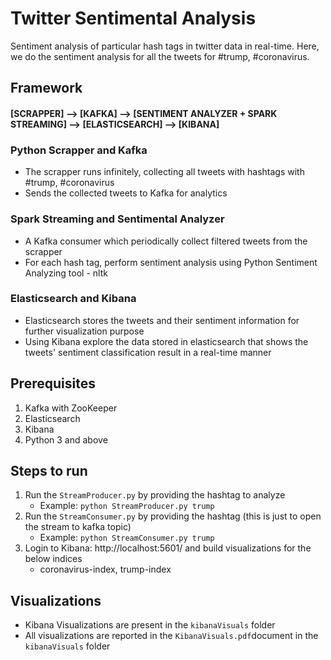 # Twitter Sentimental Analysis
Sentiment analysis of particular hash tags in twitter data in real-time. Here, we do the sentiment analysis for all the tweets for #trump, #coronavirus.

## Framework

#### [SCRAPPER] --> [KAFKA] --> [SENTIMENT ANALYZER + SPARK STREAMING] --> [ELASTICSEARCH] --> [KIBANA]

### Python Scrapper and Kafka
  * The scrapper runs infinitely, collecting all tweets with hashtags with #trump, #coronavirus
  * Sends the collected tweets to Kafka for analytics

### Spark Streaming and Sentimental Analyzer
  * A Kafka consumer which periodically collect filtered tweets from the scrapper
  * For each hash tag, perform sentiment analysis using Python Sentiment Analyzing tool - nltk

### Elasticsearch and Kibana
  * Elasticsearch stores the tweets and their sentiment information for further visualization purpose
  * Using Kibana explore the data stored in elasticsearch that shows the tweets' sentiment classification result in a real-time manner

## Prerequisites
1. Kafka with ZooKeeper
2. Elasticsearch
3. Kibana
4. Python 3 and above

## Steps to run
1. Run the `StreamProducer.py` by providing the hashtag to analyze
     * Example: `python StreamProducer.py trump`
2. Run the `StreamConsumer.py` by providing the hashtag (this is just to open the stream to kafka topic)
     * Example: `python StreamConsumer.py trump`
3. Login to Kibana: http://localhost:5601/ and build visualizations for the below indices
     * coronavirus-index, trump-index

## Visualizations
 * Kibana Visualizations are present in the `kibanaVisuals` folder
 * All visualizations are reported in the `KibanaVisuals.pdf`document in the `kibanaVisuals` folder
